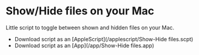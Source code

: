 # Show/Hide files on your Mac

Little script to toggle between shown and hidden files on your Mac.

* Download script as an [AppleScript](/applescript/Show-Hide files.scpt)
* Download script as an [App](/app/Show-Hide files.app)
